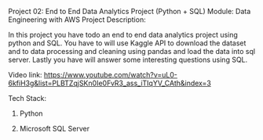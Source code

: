 Project 02:  End to End Data Analytics Project (Python + SQL)
Module: Data Engineering with AWS
Project Description:



In this project you have todo an end to end data analytics project using python and SQL. You have to will use Kaggle API to download the dataset and to data processing and cleaning using pandas and load the data into sql server. Lastly you have will answer some interesting questions using SQL.

Video link: https://www.youtube.com/watch?v=uL0-6kfiH3g&list=PLBTZqjSKn0Ie0FvR3_ass_iTIqYV_CAth&index=3

Tech Stack: 

1. Python

2.  Microsoft SQL Server
